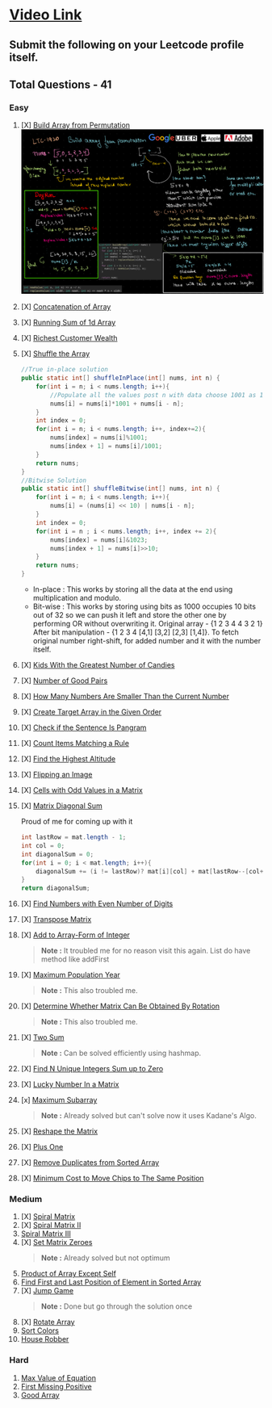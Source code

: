 # [Video Link](https://youtu.be/n60Dn0UsbEk)

## Submit the following on your Leetcode profile itself.

## Total Questions - 41

### Easy
1. [X] [Build Array from Permutation](https://leetcode.com/problems/build-array-from-permutation/)
    ![alt text](image.png)
2. [X] [Concatenation of Array](https://leetcode.com/problems/concatenation-of-array/)
3. [X] [Running Sum of 1d Array](https://leetcode.com/problems/running-sum-of-1d-array/)
4. [X] [Richest Customer Wealth](https://leetcode.com/problems/richest-customer-wealth/)
5. [X] [Shuffle the Array](https://leetcode.com/problems/shuffle-the-array/)

    ```java
    //True in-place solution
    public static int[] shuffleInPlace(int[] nums, int n) {
        for(int i = n; i < nums.length; i++){
            //Populate all the values post n with data choose 1001 as 1000 is max value nums can have
            nums[i] = nums[i]*1001 + nums[i - n];
        }
        int index = 0;
        for(int i = n; i < nums.length; i++, index+=2){
            nums[index] = nums[i]%1001;
            nums[index + 1] = nums[i]/1001;
        }
        return nums;
    }
    //Bitwise Solution
    public static int[] shuffleBitwise(int[] nums, int n) {
        for(int i = n; i < nums.length; i++){
            nums[i] = (nums[i] << 10) | nums[i - n];
        }
        int index = 0;
        for(int i = n ; i < nums.length; i++, index += 2){
            nums[index] = nums[i]&1023;
            nums[index + 1] = nums[i]>>10;
        }
        return nums;
    }    
    ```
    - In-place : This works by storing all the data at the end using multiplication and modulo.
    - Bit-wise : This works by storing using bits as 1000 occupies 10 bits out of 32 so we can push it left and store the other one by performing OR without overwriting it. Original array - {1 2 3 4 4 3 2 1} After bit manipulation - {1 2 3 4 [4,1] [3,2] [2,3] [1,4]}. To fetch original number right-shift, for added number and it with the number itself. 

6. [X] [Kids With the Greatest Number of Candies](https://leetcode.com/problems/kids-with-the-greatest-number-of-candies/)
7. [X] [Number of Good Pairs](https://leetcode.com/problems/number-of-good-pairs/)
8. [X] [How Many Numbers Are Smaller Than the Current Number](https://leetcode.com/problems/how-many-numbers-are-smaller-than-the-current-number/)
9. [X] [Create Target Array in the Given Order](https://leetcode.com/problems/create-target-array-in-the-given-order/)
10. [X] [Check if the Sentence Is Pangram](https://leetcode.com/problems/check-if-the-sentence-is-pangram/)
11. [X] [Count Items Matching a Rule](https://leetcode.com/problems/count-items-matching-a-rule/)
12. [X] [Find the Highest Altitude](https://leetcode.com/problems/find-the-highest-altitude/)
13. [X] [Flipping an Image](https://leetcode.com/problems/flipping-an-image/)
14. [X] [Cells with Odd Values in a Matrix](https://leetcode.com/problems/cells-with-odd-values-in-a-matrix/)
15. [X] [Matrix Diagonal Sum](https://leetcode.com/problems/matrix-diagonal-sum/)

    Proud of me for coming up with it

    ```java
    int lastRow = mat.length - 1; 
    int col = 0;
    int diagonalSum = 0;
    for(int i = 0; i < mat.length; i++){
        diagonalSum += (i != lastRow)? mat[i][col] + mat[lastRow--[col++] : mat[lastRow--][col++];
    }
    return diagonalSum;
    ``` 

16. [X] [Find Numbers with Even Number of Digits](https://leetcode.com/problems/find-numbers-with-even-number-of-digits/)
17. [X] [Transpose Matrix](https://leetcode.com/problems/transpose-matrix/)
18. [X] [Add to Array-Form of Integer](https://leetcode.com/problems/add-to-array-form-of-integer/)
    >**Note :** It troubled me for no reason visit this again. List do have method like addFirst
19. [X] [Maximum Population Year](https://leetcode.com/problems/maximum-population-year/)
    >**Note :** This also troubled me.
20. [X] [Determine Whether Matrix Can Be Obtained By Rotation](https://leetcode.com/problems/determine-whether-matrix-can-be-obtained-by-rotation/)
    >**Note :** This also troubled me.
21. [X] [Two Sum](https://leetcode.com/problems/two-sum/)
    >**Note :** Can be solved efficiently using hashmap.
22. [X] [Find N Unique Integers Sum up to Zero](https://leetcode.com/problems/find-n-unique-integers-sum-up-to-zero/)
23. [X] [Lucky Number In a Matrix](https://leetcode.com/problems/lucky-numbers-in-a-matrix/)
24. [x] [Maximum Subarray](https://leetcode.com/problems/maximum-subarray/)
    >**Note :** Already solved but can't solve now it uses Kadane's Algo.
25. [X] [Reshape the Matrix](https://leetcode.com/problems/reshape-the-matrix/)
26. [X] [Plus One](https://leetcode.com/problems/plus-one/)
27. [X] [Remove Duplicates from Sorted Array](https://leetcode.com/problems/remove-duplicates-from-sorted-array/)
28. [X] [Minimum Cost to Move Chips to The Same Position](https://leetcode.com/problems/minimum-cost-to-move-chips-to-the-same-position/)

### Medium
1. [X] [Spiral Matrix](https://leetcode.com/problems/spiral-matrix/)
2. [X] [Spiral Matrix II](https://leetcode.com/problems/spiral-matrix-ii/)
3. [Spiral Matrix III](https://leetcode.com/problems/spiral-matrix-iii/)
4. [X] [Set Matrix Zeroes](https://leetcode.com/problems/set-matrix-zeroes/)
    >**Note :** Already solved but not optimum
5. [Product of Array Except Self](https://leetcode.com/problems/product-of-array-except-self/)
6. [Find First and Last Position of Element in Sorted Array](https://leetcode.com/problems/find-first-and-last-position-of-element-in-sorted-array/)
7. [X] [Jump Game](https://leetcode.com/problems/jump-game/)
    >**Note :** Done but go through the solution once
8. [X] [Rotate Array](https://leetcode.com/problems/rotate-array/)
9. [Sort Colors](https://leetcode.com/problems/sort-colors/)
10. [House Robber](https://leetcode.com/problems/house-robber/)

### Hard
1. [Max Value of Equation](https://leetcode.com/problems/max-value-of-equation/)
2. [First Missing Positive](https://leetcode.com/problems/first-missing-positive/)
3. [Good Array](https://leetcode.com/problems/check-if-it-is-a-good-array/)